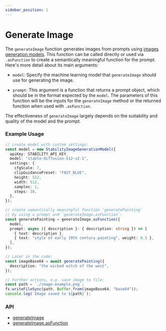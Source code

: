 ```yaml
---
sidebar_position: 1
---
```


# Generate Image

The `generateImage` function generates images from prompts using [images generation models](/concept/model-provider/models). This function can be called directly or used via `.asFunction` to create a semantically meaningful function for the prompt. Here's more detail about its main arguments:

- `model`: Specify the machine learning model that `generateImage` should use for generating the image.

- `prompt`: This argument is a function that returns a prompt object, which should be in the format expected by the `model`. The parameters of this function will be the inputs for the `generateImage` method or the returned function when used with `.asFunction`.

The effectiveness of `generateImage` largely depends on the suitability and quality of the model and the prompt.

### Example Usage

```ts
// create model with custom settings:
const model = new StabilityImageGenerationModel({
  apiKey: STABILITY_API_KEY,
  model: "stable-diffusion-512-v2-1",
  settings: {
    cfgScale: 7,
    clipGuidancePreset: "FAST_BLUE",
    height: 512,
    width: 512,
    samples: 1,
    steps: 30,
  },
});

// create semantically meaningful function 'generatePainting'
// by using a prompt and `generateImage.asFunction`:
const generatePainting = generateImage.asFunction({
  model,
  prompt: async ({ description }: { description: string }) => [
    { text: description },
    { text: "style of early 19th century painting", weight: 0.5 },
  ],
});

// Later in the code:
const imageBase64 = await generatePainting({
  description: "the wicked witch of the west",
});

// Further actions, e.g. save image to file:
const path = `./image-example.png`;
fs.writeFileSync(path, Buffer.from(imageBase64, "base64"));
console.log(`Image saved to ${path}`);
```

### API

- [generateImage](/api/modules/#generateimage)
- [generateImage.asFunction](/api/namespaces/generateImage#asfunction)
